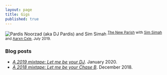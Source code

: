 ```yaml
---
layout: page
title: Gigs
published: true
---
```


<img src="../files/pics/djing.jpg" alt="Pardis Noorzad (aka DJ Pardis) and Sim Simah" title="Pardis Noorzad (aka DJ Pardis) and Sim Simah">
<sup><a href="https://www.thenewparish.com/" target="_blank">The New Parish</a> with <a href="https://soundcloud.com/ohsimsimah" target="_blank">Sim Simah</a> and <a href="https://soundcloud.com/ohsimsimah/flavor-feat-aarxn-cxle-adn-rd" target="_blank">Aarxn Cxle</a>, July 2019.</sup>

### Blog posts

- <em><a href="https://medium.com/@djpardis/a-2019-mixtape-6a910e8b4771" target="_blank">A 2019 mixtape: Let me be your DJ</a></em>. January 2020.
- <em><a href="https://medium.com/@djpardis/a-2018-mixtape-fac340db5e11" target="_blank">A 2018 mixtape: Let me be your Chase B</a></em>. December 2018.
